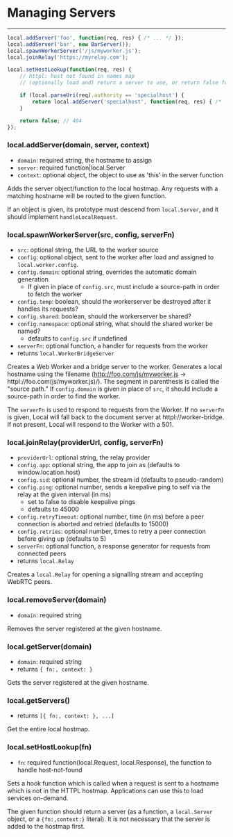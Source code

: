 Managing Servers
================

---

```javascript
local.addServer('foo', function(req, res) { /* ... */ });
local.addServer('bar', new BarServer());
local.spawnWorkerServer('/js/myworker.js');
local.joinRelay('https://myrelay.com');

local.setHostLookup(function(req, res) {
	// httpl: host not found in names map
	// (optionally load and) return a server to use, or return false for 404

	if (local.parseUri(req).authority == 'specialhost') {
		return local.addServer('specialhost', function(req, res) { /* ... */ });
	}

	return false; // 404
});
```

### local.addServer(domain, server, <span class="muted">context</span>)

 - `domain`: required string, the hostname to assign
 - `server`: required function|local.Server
 - `context`: optional object, the object to use as 'this' in the server function

Adds the server object/function to the local hostmap. Any requests with a matching hostname will be routed to the given function.

If an object is given, its prototype must descend from `local.Server`, and it should implement `handleLocalRequest`.

### local.spawnWorkerServer(src, <span class="muted">config</span>, <span class="muted">serverFn</span>)

 - `src`: optional string, the URL to the worker source
 - `config`: optional object, sent to the worker after load and assigned to `local.worker.config`.
 - `config.domain`: optional string, overrides the automatic domain generation
   - If given in place of `config.src`, must include a source-path in order to fetch the worker
 - `config.temp`: boolean, should the workerserver be destroyed after it handles its requests?
 - `config.shared`: boolean, should the workerserver be shared?
 - `config.namespace`: optional string, what should the shared worker be named?
   - defaults to `config.src` if undefined
 - `serverFn`: optional function, a handler for requests from the worker
 - returns `local.WorkerBridgeServer`

Creates a Web Worker and a bridge server to the worker. Generates a local hostname using the filename (http://foo.com/js/myworker.js &rarr; httpl://foo.com(js/myworker.js)/). The segment in parenthesis is called the "source path." If `config.domain` is given in place of `src`, it should include a source-path in order to find the worker.

The `serverFn` is used to respond to requests from the Worker. If no `serverFn` is given, Local will fall back to the document server at httpl://worker-bridge. If not present, Local will respond to the Worker with a 501.

### local.joinRelay(providerUrl, <span class="muted">config</span>, <span class="muted">serverFn</span>)

 - `providerUrl`: optional string, the relay provider
 - `config.app`: optional string, the app to join as (defaults to window.location.host)
 - `config.sid`: optional number, the stream id (defaults to pseudo-random)
 - `config.ping`: optional number, sends a keepalive ping to self via the relay at the given interval (in ms)
   - set to false to disable keepalive pings
   - defaults to 45000
 - `config.retryTimeout`: optional number, time (in ms) before a peer connection is aborted and retried (defaults to 15000)
 - `config.retries`: optional number, times to retry a peer connection before giving up (defaults to 5)
 - `serverFn`: optional function, a response generator for requests from connected peers
 - returns `local.Relay`

Creates a `local.Relay` for opening a signalling stream and accepting WebRTC peers.

### local.removeServer(domain)

 - `domain`: required string

Removes the server registered at the given hostname.

### local.getServer(domain)

 - `domain`: required string
 - returns `{ fn:, context: }`

Gets the server registered at the given hostname.

### local.getServers()

 - returns `[{ fn:, context: }, ...]`

Get the entire local hostmap.

### local.setHostLookup(fn)

 - `fn`: required function(local.Request, local.Response), the function to handle host-not-found

Sets a hook function which is called when a request is sent to a hostname which is not in the HTTPL hostmap. Applications can use this to load services on-demand.

The given function should return a server (as a function, a `local.Server` object, or a `{fn:,context:}` literal). It is not necessary that the server is added to the hostmap first.